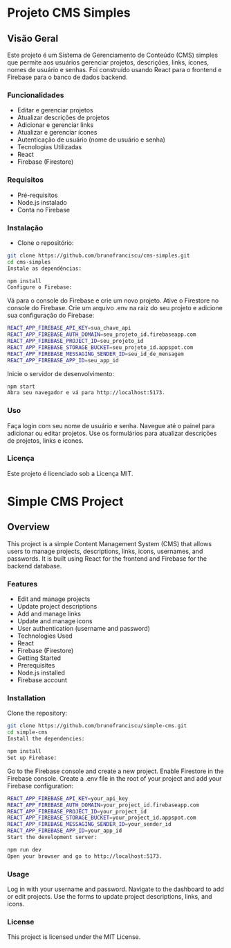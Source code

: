# Projeto CMS Simples
## Visão Geral
Este projeto é um Sistema de Gerenciamento de Conteúdo (CMS) simples que permite aos usuários gerenciar projetos, descrições, links, ícones, nomes de usuário e senhas. Foi construído usando React para o frontend e Firebase para o banco de dados backend.

### Funcionalidades
* Editar e gerenciar projetos
* Atualizar descrições de projetos
* Adicionar e gerenciar links
* Atualizar e gerenciar ícones
* Autenticação de usuário (nome de usuário e senha)
* Tecnologias Utilizadas
* React
* Firebase (Firestore)

### Requisitos
* Pré-requisitos
* Node.js instalado
* Conta no Firebase

### Instalação
* Clone o repositório:

```bash
git clone https://github.com/brunofranciscu/cms-simples.git
cd cms-simples
Instale as dependências:
```

```bash
npm install
Configure o Firebase:
```

Vá para o console do Firebase e crie um novo projeto.
Ative o Firestore no console do Firebase.
Crie um arquivo .env na raiz do seu projeto e adicione sua configuração do Firebase:

```bash
REACT_APP_FIREBASE_API_KEY=sua_chave_api
REACT_APP_FIREBASE_AUTH_DOMAIN=seu_projeto_id.firebaseapp.com
REACT_APP_FIREBASE_PROJECT_ID=seu_projeto_id
REACT_APP_FIREBASE_STORAGE_BUCKET=seu_projeto_id.appspot.com
REACT_APP_FIREBASE_MESSAGING_SENDER_ID=seu_id_de_mensagem
REACT_APP_FIREBASE_APP_ID=seu_app_id
```

Inicie o servidor de desenvolvimento:

```bash
npm start
Abra seu navegador e vá para http://localhost:5173.
```

### Uso
Faça login com seu nome de usuário e senha.
Navegue até o painel para adicionar ou editar projetos.
Use os formulários para atualizar descrições de projetos, links e ícones.

### Licença
Este projeto é licenciado sob a Licença MIT.







# Simple CMS Project
## Overview
This project is a simple Content Management System (CMS) that allows users to manage projects, descriptions, links, icons, usernames, and passwords. It is built using React for the frontend and Firebase for the backend database.

### Features
* Edit and manage projects
* Update project descriptions
* Add and manage links
* Update and manage icons
* User authentication (username and password)
* Technologies Used
* React
* Firebase (Firestore)
* Getting Started
* Prerequisites
* Node.js installed
* Firebase account

### Installation
Clone the repository:

```bash
git clone https://github.com/brunofranciscu/simple-cms.git
cd simple-cms
Install the dependencies:
```

```bash
npm install
Set up Firebase:
```


Go to the Firebase console and create a new project.
Enable Firestore in the Firebase console.
Create a .env file in the root of your project and add your Firebase configuration:

```bash
REACT_APP_FIREBASE_API_KEY=your_api_key
REACT_APP_FIREBASE_AUTH_DOMAIN=your_project_id.firebaseapp.com
REACT_APP_FIREBASE_PROJECT_ID=your_project_id
REACT_APP_FIREBASE_STORAGE_BUCKET=your_project_id.appspot.com
REACT_APP_FIREBASE_MESSAGING_SENDER_ID=your_sender_id
REACT_APP_FIREBASE_APP_ID=your_app_id
Start the development server:
```

```bash
npm run dev
Open your browser and go to http://localhost:5173.
```

### Usage
Log in with your username and password.
Navigate to the dashboard to add or edit projects.
Use the forms to update project descriptions, links, and icons.

### License
This project is licensed under the MIT License.
